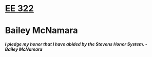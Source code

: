 # [EE 322](https://github.com/kevinwlu/iot)
# Bailey McNamara
##### **_I pledge my honor that I have abided by the Stevens Honor System._** - *Bailey McNamara*
